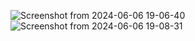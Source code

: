 ![Screenshot from 2024-06-06 19-06-40](https://github.com/volvoronov-kma/InformationRetrieval/assets/71324275/2cfbb342-f532-4631-a6a9-8fddca2ac873)
![Screenshot from 2024-06-06 19-08-31](https://github.com/volvoronov-kma/InformationRetrieval/assets/71324275/6829e880-02bb-44db-9a04-39c930e4c70e)
